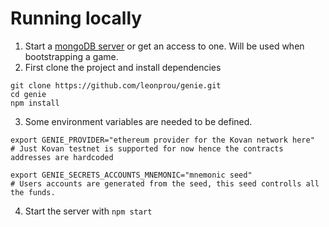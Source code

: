# Running locally

1. Start a [mongoDB server](https://docs.mongodb.com/manual/tutorial/install-mongodb-on-windows/) or get an access to one. Will be used when bootstrapping a game.
2. First clone the project and install dependencies
  ```
  git clone https://github.com/leonprou/genie.git
  cd genie
  npm install
  ```
3. Some environment variables are needed to be defined.
 ```
 export GENIE_PROVIDER="ethereum provider for the Kovan network here"
 # Just Kovan testnet is supported for now hence the contracts addresses are hardcoded

 export GENIE_SECRETS_ACCOUNTS_MNEMONIC="mnemonic seed"
 # Users accounts are generated from the seed, this seed controlls all the funds.
 ```
 4. Start the server with `npm start`